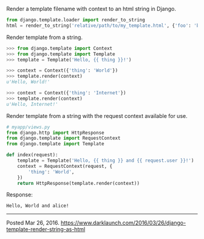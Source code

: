 Render a template filename with context to an html string in Django.

```python
from django.template.loader import render_to_string
html = render_to_string('relative/path/to/my_template.html', {'foo': 'bar'})
```

Render template from a string.

```python
>>> from django.template import Context
>>> from django.template import Template
>>> template = Template('Hello, {{ thing }}!')

>>> context = Context({'thing': 'World'})
>>> template.render(context)
u'Hello, World!'

>>> context = Context({'thing': 'Internet'})
>>> template.render(context)
u'Hello, Internet!'
```

Render template from a string with the request context available for use.

```python
# myapp/views.py
from django.http import HttpResponse
from django.template import RequestContext
from django.template import Template

def index(request):
    template = Template('Hello, {{ thing }} and {{ request.user }}!')
    context = RequestContext(request, {
        'thing': 'World',
    })
    return HttpResponse(template.render(context))
```

Response:

```
Hello, World and alice!
```

---

Posted Mar 26, 2016.
https://www.darklaunch.com/2016/03/26/django-template-render-string-as-html